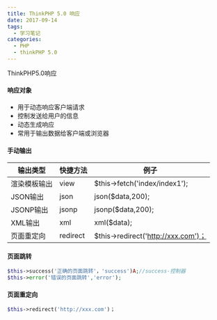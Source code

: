 ```yaml
---
title: ThinkPHP 5.0 响应
date: 2017-09-14
tags:
  - 学习笔记
categories: 
  - PHP
  - thinkPHP 5.0
---
```


ThinkPHP5.0响应

<!-- more -->

#### 响应对象

- 用于动态响应客户端请求
- 控制发送给用户的信息
- 动态生成响应
- 常用于输出数据给客户端或浏览器

#### 手动输出
| 输出类型    | 快捷方法     | 例子                                 |
| ------- | -------- | ---------------------------------- |
| 渲染模板输出  | view     | $this->fetch('index/index1');      |
| JSON输出  | json     | json($data,200);                   |
| JSONP输出 | jsonp    | jsonp($data,200);                  |
| XML输出   | xml      | xml($data);                        |
| 页面重定向   | redirect | $this->redirect('http://xxx.com')； |
#### 页面跳转

```php
$this->success('正确的页面跳转'，'success')A;//success-控制器
$this->error('错误的页面跳转','error');
```

#### 页面重定向

```php
$this->redirect('http://xxx.com')；
```
